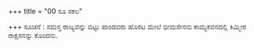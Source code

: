 +++
title = "00 ಸೂ ಸಕಲ"

+++
ಸೂಚನೆ : ಸಮಸ್ತ ರಾಜ್ಯವನ್ನು ಬಿಟ್ಟು ಪಾಂಡವರು ಹೊರಟ ಮೇಲೆ ಭೀಮಸೇನನು ಕಾಮ್ಯಕವನದಲ್ಲಿ ಕಿಮ್ಮೀರ ರಾಕ್ಷಸನನ್ನು ಕೊಂದನು.